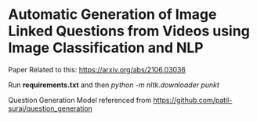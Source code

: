 # Automatic Generation of Image Linked Questions from Videos using Image Classification and NLP #

Paper Related to this: https://arxiv.org/abs/2106.03036

Run **requirements.txt** and then *python -m nltk.downloader punkt*

Question Generation Model referenced from https://github.com/patil-suraj/question_generation 




